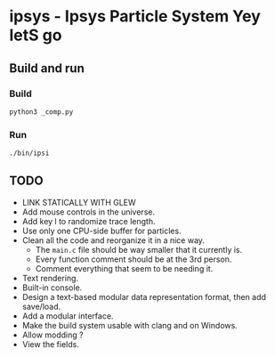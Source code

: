 
# ipsys - Ipsys Particle System Yey letS go

## Build and run

### Build

```sh
python3 _comp.py
```

### Run

```sh
./bin/ipsi
```

## TODO

- LINK STATICALLY WITH GLEW
- Add mouse controls in the universe.
- Add key l to randomize trace length.
- Use only one CPU-side buffer for particles.
- Clean all the code and reorganize it in a nice way.
  - The `main.c` file should be way smaller that it currently is.
  - Every function comment should be at the 3rd person.
  - Comment everything that seem to be needing it.
- Text rendering.
- Built-in console.
- Design a text-based modular data representation format, then add save/load.
- Add a modular interface.
- Make the build system usable with clang and on Windows.
- Allow modding ?
- View the fields.
